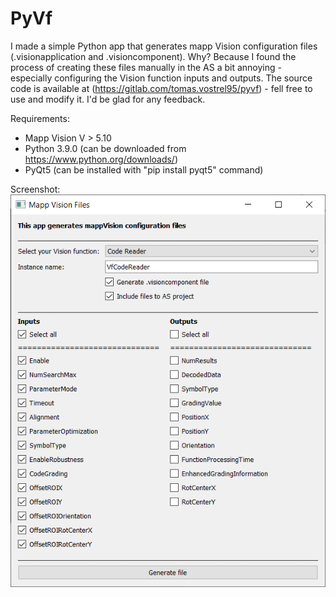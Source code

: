 # PyVf

I made a simple Python app that generates mapp Vision configuration files (.visionapplication and .visioncomponent). Why? Because I found the process of creating these files manually in the AS a bit annoying - especially configuring the Vision function inputs and outputs. The source code is available at (https://gitlab.com/tomas.vostrel95/pyvf) - fell free to use and modify it. I'd be glad for any feedback.

Requirements:
- Mapp Vision V > 5.10
- Python 3.9.0 (can be downloaded from https://www.python.org/downloads/)
- PyQt5 (can be installed with "pip install pyqt5" command)
	
Screenshot:
    ![ALT](screenshot.png)